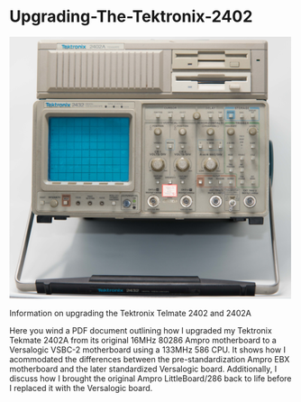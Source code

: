 # Upgrading-The-Tektronix-2402
<a href="https://github.com/Tek-User/Upgrading-The-Tektronix-2402/blob/master/_DSC6806.jpg"><img src="https://github.com/Tek-User/Upgrading-The-Tektronix-2402/blob/master/_DSC6806.jpg" width="500px"><br/></a>


Information on upgrading the Tektronix Telmate 2402 and 2402A

Here you wind a PDF document outlining how I upgraded my Tektronix Tekmate 2402A from its original 16MHz 80286 Ampro motherboard to a Versalogic VSBC-2 motherboard using a 133MHz 586 CPU.  It shows how I acommodated the differences between the pre-standardization Ampro EBX motherboard and the later standardized Versalogic board.  Additionally, I discuss how I brought the original Ampro LittleBoard/286 back to life before I replaced it with the Versalogic board.
